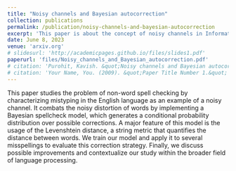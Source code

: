 ```yaml
---
title: "Noisy channels and Bayesian autocorrection"
collection: publications
permalink: /publication/noisy-channels-and-bayesian-autocorrection
excerpt: 'This paper is about the concept of noisy channels in Information Theory.'
date: June 8, 2023
venue: 'arxiv.org'
# slidesurl: 'http://academicpages.github.io/files/slides1.pdf'
paperurl: 'files/Noisy_channels_and_Bayesian_autocorrection.pdf'
# citation: 'Purohit, Kavish. &quot;Noisy channels and Bayesian autocorrection.&quot; (2023).'
# citation: 'Your Name, You. (2009). &quot;Paper Title Number 1.&quot; <i>Journal 1</i>. 1(1).'
---
```


This paper studies the problem of non-word spell checking by characterizing mistyping in the English language as an example of a noisy channel. It combats the noisy distortion of words by implementing a Bayesian spellcheck model, which generates a conditional probability distribution over possible corrections. A major feature of this model is the usage of the Levenshtein distance, a string metric that quantifies the distance between words. We train our model and apply it to several misspellings to evaluate this correction strategy. Finally, we discuss possible improvements and contextualize our study within the broader field of language processing.